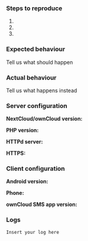 <!--
Thanks for reporting issues back to us!

To make it possible for us to help you please fill out below information carefully.
-->

### Steps to reproduce
1.
2.
3.

### Expected behaviour
Tell us what should happen

### Actual behaviour
Tell us what happens instead

### Server configuration

**NextCloud/ownCloud version:**

**PHP version:**

**HTTPd server:**

**HTTPS:**

### Client configuration

**Android version:**

**Phone:**

**ownCloud SMS app version:**

### Logs

```
Insert your log here
```
